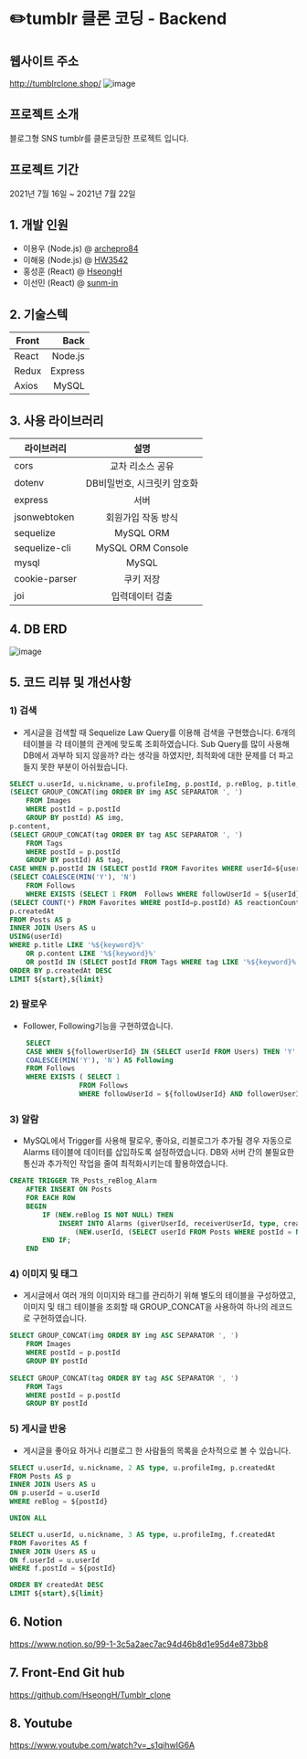 # ✏️tumblr 클론 코딩 - Backend
## 웹사이트 주소

http://tumblrclone.shop/
![image](https://trusted-sail-28c.notion.site/image/https%3A%2F%2Fs3-us-west-2.amazonaws.com%2Fsecure.notion-static.com%2Feb2937f3-d9bb-490d-8c76-f740b44d5141%2FKakaoTalk_20210722_232443002.png?table=block&id=10118037-69e4-43f3-bdde-da4800c7ab47&spaceId=a20e331e-ba66-495e-822f-cf3030cc4848&width=5760&userId=&cache=v2)


## 프로젝트 소개
블로그형 SNS tumblr를 클론코딩한 프로젝트 입니다.

## 프로젝트 기간
2021년 7월 16일 ~ 2021년 7월 22일

## 1. 개발 인원
- 이용우 (Node.js) @ [archepro84](https://github.com/archepro84)
- 이해웅 (Node.js) @ [HW3542](https://github.com/HW3542)
- 홍성훈 (React) @ [HseongH](https://github.com/HseongH)
- 이선민 (React) @ [sunm-in](https://github.com/sunm-in)


## 2. 기술스텍

Front | Back
---|---:
React | Node.js
Redux | Express
Axios | MySQL


## 3. 사용 라이브러리

라이브러리 | 설명
---|:---:
cors | 교차 리소스 공유
dotenv | DB비밀번호, 시크릿키 암호화
express | 서버
jsonwebtoken | 회원가입 작동 방식
sequelize | MySQL ORM
sequelize-cli | MySQL ORM Console
mysql | MySQL
cookie-parser | 쿠키 저장
joi | 입력데이터 검출

## 4. DB ERD
![image](https://blog.kakaocdn.net/dn/csyYol/btq99nLz5sx/Myv5qyQoMMmqDA1IKj3Km0/img.png)


## 5. 코드 리뷰 및 개선사항

### 1) 검색
- 게시글을 검색할 때 Sequelize Law Query를 이용해 검색을 구현했습니다. 6개의 테이블을 각 테이블의 관계에 맞도록 조회하였습니다. Sub Query를 많이 사용해 DB에서 과부하 되지 않을까? 라는 생각을 하였지만, 최적화에 대한 문제를 더 파고들지 못한 부분이 아쉬웠습니다.

```SQL
SELECT u.userId, u.nickname, u.profileImg, p.postId, p.reBlog, p.title,
(SELECT GROUP_CONCAT(img ORDER BY img ASC SEPARATOR ', ')
    FROM Images
    WHERE postId = p.postId
    GROUP BY postId) AS img,
p.content,
(SELECT GROUP_CONCAT(tag ORDER BY tag ASC SEPARATOR ', ')
    FROM Tags
    WHERE postId = p.postId
    GROUP BY postId) AS tag,
CASE WHEN p.postId IN (SELECT postId FROM Favorites WHERE userId=${userId}) THEN "Y" ELSE "N" END AS favorite,
(SELECT COALESCE(MIN('Y'), 'N')
    FROM Follows
    WHERE EXISTS (SELECT 1 FROM  Follows WHERE followUserId = ${userId} AND followerUserId=p.userId)) AS follow,
(SELECT COUNT(*) FROM Favorites WHERE postId=p.postId) AS reactionCount,
p.createdAt
FROM Posts AS p
INNER JOIN Users AS u
USING(userId)
WHERE p.title LIKE '%${keyword}%' 
    OR p.content LIKE '%${keyword}%'
    OR postId IN (SELECT postId FROM Tags WHERE tag LIKE '%${keyword}%') 
ORDER BY p.createdAt DESC
LIMIT ${start},${limit} 
```

### 2) 팔로우
- Follower, Following기능을 구현하였습니다.
``` SQL
    SELECT
    CASE WHEN ${followerUserId} IN (SELECT userId FROM Users) THEN 'Y' ELSE 'N' END AS isExist,
    COALESCE(MIN('Y'), 'N') AS Following
    FROM Follows
    WHERE EXISTS ( SELECT 1 
                 FROM Follows 
                 WHERE followUserId = ${followUserId} AND followerUserId = ${followerUserId});
```


### 3) 알람

- MySQL에서 Trigger를 사용해 팔로우, 좋아요, 리블로그가 추가될 경우 자동으로 Alarms 테이블에 데이터를 삽입하도록 설정하였습니다. DB와 서버 간의 불필요한 통신과 추가적인 작업을 줄여 최적화시키는데 활용하였습니다.

```SQL
CREATE TRIGGER TR_Posts_reBlog_Alarm
    AFTER INSERT ON Posts
    FOR EACH ROW
    BEGIN
        IF (NEW.reBlog IS NOT NULL) THEN 
            INSERT INTO Alarms (giverUserId, receiverUserId, type, createdAt, updatedAt) values
                (NEW.userId, (SELECT userId FROM Posts WHERE postId = NEW.reBlog), 2, NOW(), NOW() );
        END IF;
    END
```

### 4) 이미지 및 태그
- 게시글에서 여러 개의 이미지와 태그를 관리하기 위해 별도의 테이블을 구성하였고, 이미지 및 태그 테이블을 조회할 때 GROUP_CONCAT을 사용하여 하나의 레코드로 구현하였습니다.

```SQL
SELECT GROUP_CONCAT(img ORDER BY img ASC SEPARATOR ', ')
    FROM Images
    WHERE postId = p.postId
    GROUP BY postId
    
SELECT GROUP_CONCAT(tag ORDER BY tag ASC SEPARATOR ', ')
    FROM Tags
    WHERE postId = p.postId
    GROUP BY postId
```

### 5) 게시글 반응
- 게시글을 좋아요 하거나 리블로그 한 사람들의 목록을 순차적으로 볼 수 있습니다.

```SQL
SELECT u.userId, u.nickname, 2 AS type, u.profileImg, p.createdAt
FROM Posts AS p
INNER JOIN Users AS u
ON p.userId = u.userId 
WHERE reBlog = ${postId}

UNION ALL

SELECT u.userId, u.nickname, 3 AS type, u.profileImg, f.createdAt
FROM Favorites AS f
INNER JOIN Users AS u
ON f.userId = u.userId
WHERE f.postId = ${postId}

ORDER BY createdAt DESC
LIMIT ${start},${limit} 
```

## 6. Notion
https://www.notion.so/99-1-3c5a2aec7ac94d46b8d1e95d4e873bb8

## 7. Front-End Git hub
https://github.com/HseongH/Tumblr_clone

## 8. Youtube
https://www.youtube.com/watch?v=_s1qihwIG6A